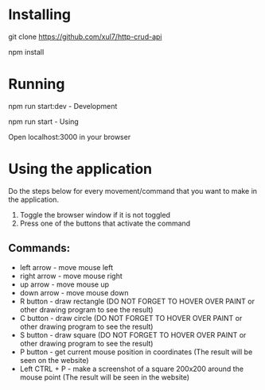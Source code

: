 # Installing

git clone https://github.com/xul7/http-crud-api

npm install

# Running

npm run start:dev - Development

npm run start - Using

Open localhost:3000 in your browser

# Using the application

Do the steps below for every movement/command that you want to make in the application.

1. Toggle the browser window if it is not toggled
2. Press one of the buttons that activate the command


## Commands:

- left arrow - move mouse left
- right arrow - move mouse right
- up arrow - move mouse up
- down arrow - move mouse down
- R button - draw rectangle (DO NOT FORGET TO HOVER OVER PAINT or other drawing program to see the result)
- C button - draw circle (DO NOT FORGET TO HOVER OVER PAINT or other drawing program to see the result)
- S button - draw square (DO NOT FORGET TO HOVER OVER PAINT or other drawing program to see the result)
- P button - get current mouse position in coordinates (The result will be seen on the website)
- Left CTRL + P - make a screenshot of a square 200x200 around the mouse point (The result will be seen in the website)
